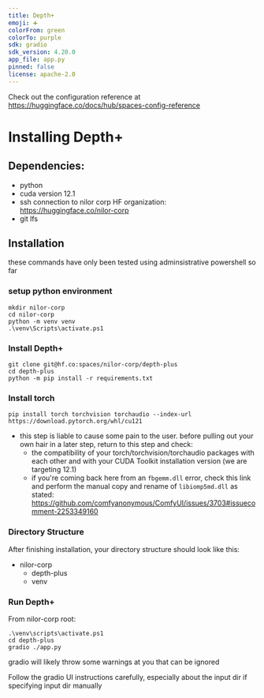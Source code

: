 ```yaml
---
title: Depth+
emoji: ➕
colorFrom: green
colorTo: purple
sdk: gradio
sdk_version: 4.20.0
app_file: app.py
pinned: false
license: apache-2.0
---
```


Check out the configuration reference at https://huggingface.co/docs/hub/spaces-config-reference

# Installing Depth+

## Dependencies:

- python
- cuda version 12.1
- ssh connection to nilor corp HF organization: https://huggingface.co/nilor-corp
- git lfs

## Installation

these commands have only been tested using adminsistrative powershell so far

### setup python environment

```
mkdir nilor-corp
cd nilor-corp
python -m venv venv
.\venv\Scripts\activate.ps1
```

### Install Depth+

```
git clone git@hf.co:spaces/nilor-corp/depth-plus
cd depth-plus
python -m pip install -r requirements.txt
```

### Install torch

`pip install torch torchvision torchaudio --index-url https://download.pytorch.org/whl/cu121`

- this step is liable to cause some pain to the user. before pulling out your own hair in a later step, return to this step and check:
  - the compatibility of your torch/torchvision/torchaudio packages with each other and with your CUDA Toolkit installation version (we are targeting 12.1)
  - if you're coming back here from an `fbgemm.dll` error, check this link and perform the manual copy and rename of `libiomp5md.dll` as stated: https://github.com/comfyanonymous/ComfyUI/issues/3703#issuecomment-2253349160


### Directory Structure

After finishing installation, your directory structure should look like this:

- nilor-corp
  - depth-plus
  - venv


### Run Depth+

From nilor-corp root:

```
.\venv\scripts\activate.ps1
cd depth-plus
gradio ./app.py
```
gradio will likely throw some warnings at you that can be ignored

Follow the gradio UI instructions carefully, especially about the input dir if specifying input dir manually

